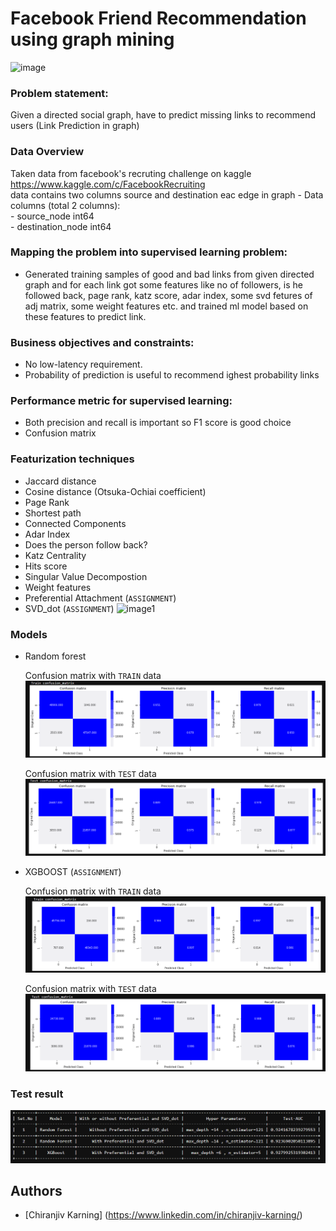 # Facebook Friend Recommendation using graph mining


![image](https://drive.google.com/uc?export=view&id=1RW-TuP7bJY-dcURwCmx4MNHFgWB2uoiJ)


  
### Problem statement: 
Given a directed social graph, have to predict missing links to recommend users (Link Prediction in graph)

### Data Overview
Taken data from facebook's recruting challenge on kaggle https://www.kaggle.com/c/FacebookRecruiting  
data contains two columns source and destination eac edge in graph 
    - Data columns (total 2 columns):  
    - source_node         int64  
    - destination_node    int64  

### Mapping the problem into supervised learning problem:
- Generated training samples of good and bad links from given directed graph and for each link got some features like no of followers, is he followed back, page rank, katz score, adar index, some svd fetures of adj matrix, some weight features etc. and trained ml model based on these features to predict link. 

### Business objectives and constraints:  
- No low-latency requirement.
- Probability of prediction is useful to recommend ighest probability links

### Performance metric for supervised learning:  
- Both precision and recall is important so F1 score is good choice
- Confusion matrix

### Featurization techniques
- Jaccard distance
- Cosine distance (Otsuka-Ochiai coefficient)
- Page Rank
- Shortest path
- Connected Components
- Adar Index
- Does the person follow back?
- Katz Centrality
- Hits score
- Singular Value Decompostion
- Weight features
- Preferential Attachment (``ASSIGNMENT``)
- SVD_dot (``ASSIGNMENT``)
![image1](https://drive.google.com/uc?export=view&id=1u4fb0Za2v3_E2Hdw4G8w_MJVuzTxCJ4X)

### Models
- Random forest

    Confusion matrix with `TRAIN` data
    ![Random Train](https://github.com/cjkrn/Friend-Recommendation/blob/main/Final/Random%20Train%20Confusion%20Matrix.png)

    Confusion matrix with `TEST` data
    ![Random Test](https://github.com/cjkrn/Friend-Recommendation/blob/main/Final/Random%20Test%20Confusion%20Matrix.png)

- XGBOOST (``ASSIGNMENT``)

    Confusion matrix with `TRAIN` data
    ![XGBoost Train](https://github.com/cjkrn/Friend-Recommendation/blob/main/Final/XGBoost%20Train%20Confusion%20Matrix.png)

    Confusion matrix with `TEST` data
    ![XGBoost Test](https://github.com/cjkrn/Friend-Recommendation/blob/main/Final/XGBoost%20Test%20Confusion%20Matrix.png)

### Test result
![Results for Facebook Recommendation System](https://github.com/cjkrn/Friend-Recommendation/blob/main/Final/Facebook%20Friend%20Recommendation%20Results.png)


## Authors

- [Chiranjiv Karning] (https://www.linkedin.com/in/chiranjiv-karning/)
